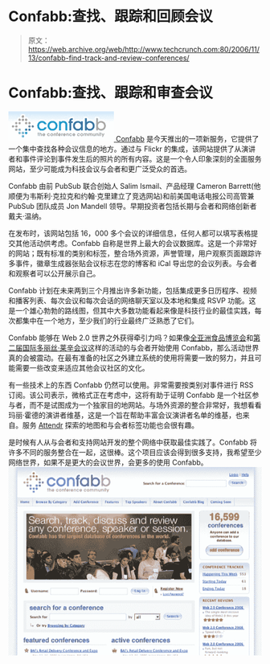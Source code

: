 # Confabb:查找、跟踪和回顾会议 

> 原文：<https://web.archive.org/web/http://www.techcrunch.com:80/2006/11/13/confabb-find-track-and-review-conferences/>

# Confabb:查找、跟踪和审查会议

[![](img/f6f426e732259afdea0f8edf82d6d398.png) ](https://web.archive.org/web/20230124064551/http://www.confabb.com/) [Confabb](https://web.archive.org/web/20230124064551/http://www.confabb.com/) 是今天推出的一项新服务，它提供了一个集中查找各种会议信息的地方。通过与 Flickr 的集成，该网站提供了从演讲者和事件评论到事件发生后的照片的所有内容。这是一个令人印象深刻的全面服务网站，至少可能成为科技会议与会者和更广泛受众的首选。

Confabb 由前 PubSub 联合创始人 Salim Ismail、产品经理 Cameron Barrett(他顺便为韦斯利·克拉克和约翰·克里建立了竞选网站)和前美国电话电报公司高管兼 PubSub 团队成员 Jon Mandell 领导。早期投资者包括长期与会者和网络创新者戴夫·温纳。

在发布时，该网站包括 16，000 多个会议的详细信息，任何人都可以填写表格提交其他活动供考虑。Confabb 自称是世界上最大的会议数据库。这是一个非常好的网站；既有标准的类别和标签，整合场外资源，声誉管理，用户观察页面跟踪许多事件，徽章生成器张贴会议标志在您的博客和 iCal 导出您的会议列表。与会者和观察者可以公开展示自己。

Confabb 计划在未来两到三个月推出许多新功能，包括集成更多日历程序、视频和播客列表、每次会议和每次会话的网络聊天室以及本地和集成 RSVP 功能。这是一个雄心勃勃的路线图，但其中大多数功能看起来像是科技行业的最佳实践，每次都集中在一个地方，至少我们的行业最终广泛熟悉了它们。

Confabb 能够在 Web 2.0 世界之外获得牵引力吗？如果像[全亚洲食品博览会](https://web.archive.org/web/20230124064551/http://www.confabb.com/conferences/1426/details)和[第二届国际多丽丝·莱辛会议](https://web.archive.org/web/20230124064551/http://www.confabb.com/conferences/13342/details)这样的活动的与会者开始使用 Confabb，那么活动世界真的会被震动。在最有准备的社区之外建立系统的使用将需要一致的努力，并且可能需要一些改变来适应其他会议社区的文化。

有一些技术上的东西 Confabb 仍然可以使用。非常需要按类别对事件进行 RSS 订阅。该公司表示，微格式正在考虑中，这将有助于证明 Confabb 是一个社区参与者，而不是试图成为一个独家目的地网站。与场外资源的整合非常好，我想看看玛丽·霍德的演讲者维基，这是一个旨在帮助丰富会议演讲者名单的维基，也来自。服务 [Attendr](https://web.archive.org/web/20230124064551/http://attendr.com/) 探索的地图和与会者标签功能也会很有趣。

是时候有人从与会者和支持网站开发的整个网络中获取最佳实践了。Confabb 将许多不同的服务整合在一起，这很棒。这个项目应该会得到很多支持，我希望至少网络世界，如果不是更大的会议世界，会更多的使用 Confabb。
![](img/2de68b8ecc38b727b54e1f384deac2fb.png)